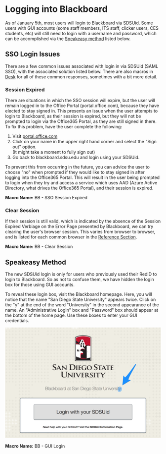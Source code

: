 # Logging into Blackboard

As of January 5th, most users will login to Blackboard via SDSUid. Some users with GUI accounts \(some staff members, ITS staff, clicker users, CES students, etc\) will still need to login with a username and password, which can be accomplished via the [Speakeasy method](#speakeasy-method) listed below.

## SSO Login Issues

There are a few common issues associated with login in via SDSUid \(SAML SSO\), with the associated solution listed below. There are also macros in [Desk](/ops/fs/desk.md) for all of these common responses, sometimes with a bit more detail.

### Session Expired

There are situations in which the SSO session will expire, but the user will remain logged in to the Office Portal \(portal.office.com\), because they have elected to stay signed in. This presents an issue when the user attempts to login to Blackboard, as their session is expired, but they will not be prompted to login via the Office365 Portal, as they are still signed in there. To fix this problem, have the user complete the following:  
1. Visit [portal.office.com](https://portal.office.com)  
2. Click on your name in the upper right hand corner and select the "Sign out" option.  
\(It might take a moment to fully sign out\)  
3. Go back to blackboard.sdsu.edu and login using your SDSUid.

To prevent this from occurring in the future, you can advice the user to choose "no" when prompted if they would like to stay signed in after logging into the Office365 Portal. This will result in the user being prompted to login when they try and access a service which uses AAD \(Azure Active Directory, what drives the Office365 Portal\), and their session is expired.

**Macro Name:** BB - SSO Session Expired

### Clear Session

If their session is still valid, which is indicated by the absence of the Session Expired Verbiage on the Error Page presented by Blackboard, we can try clearing the user's browser session. This varies from browser to browser, and is listed for each common browser in the [Reference Section](/ref/clear_session.md).

**Macro Name:** BB - Clear Session

## Speakeasy Method

The new SDSUid login is only for users who previously used their RedID to login to Blackboard. So as not to confuse them, we have hidden the login box for those using GUI accounts.

To reveal these login box, visit the Blackboard homepage. Here, you will notice that the name "San Diego State University" appears twice. Click on the "y" at the end of the word "University" in the second appearance of the name. An "Administrative Login" box and "Password" box should appear at the bottom of the home page. Use these boxes to enter your GUI credentials.

![](/assets/bb-hidden-login.png)

**Macro Name:** BB - GUI Login

